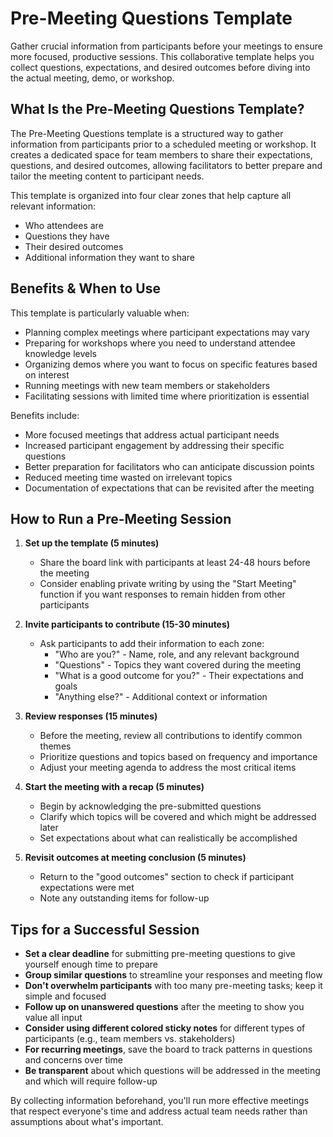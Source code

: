 # Pre-Meeting Questions Template

Gather crucial information from participants before your meetings to ensure more focused, productive sessions. This collaborative template helps you collect questions, expectations, and desired outcomes before diving into the actual meeting, demo, or workshop.

## What Is the Pre-Meeting Questions Template?

The Pre-Meeting Questions template is a structured way to gather information from participants prior to a scheduled meeting or workshop. It creates a dedicated space for team members to share their expectations, questions, and desired outcomes, allowing facilitators to better prepare and tailor the meeting content to participant needs.

This template is organized into four clear zones that help capture all relevant information:
- Who attendees are
- Questions they have
- Their desired outcomes
- Additional information they want to share

## Benefits & When to Use

This template is particularly valuable when:

- Planning complex meetings where participant expectations may vary
- Preparing for workshops where you need to understand attendee knowledge levels
- Organizing demos where you want to focus on specific features based on interest
- Running meetings with new team members or stakeholders
- Facilitating sessions with limited time where prioritization is essential

Benefits include:
- More focused meetings that address actual participant needs
- Increased participant engagement by addressing their specific questions
- Better preparation for facilitators who can anticipate discussion points
- Reduced meeting time wasted on irrelevant topics
- Documentation of expectations that can be revisited after the meeting

## How to Run a Pre-Meeting Session

1. **Set up the template (5 minutes)**
   - Share the board link with participants at least 24-48 hours before the meeting
   - Consider enabling private writing by using the "Start Meeting" function if you want responses to remain hidden from other participants

2. **Invite participants to contribute (15-30 minutes)**
   - Ask participants to add their information to each zone:
     - "Who are you?" - Name, role, and any relevant background
     - "Questions" - Topics they want covered during the meeting
     - "What is a good outcome for you?" - Their expectations and goals
     - "Anything else?" - Additional context or information

3. **Review responses (15 minutes)**
   - Before the meeting, review all contributions to identify common themes
   - Prioritize questions and topics based on frequency and importance
   - Adjust your meeting agenda to address the most critical items

4. **Start the meeting with a recap (5 minutes)**
   - Begin by acknowledging the pre-submitted questions
   - Clarify which topics will be covered and which might be addressed later
   - Set expectations about what can realistically be accomplished

5. **Revisit outcomes at meeting conclusion (5 minutes)**
   - Return to the "good outcomes" section to check if participant expectations were met
   - Note any outstanding items for follow-up

## Tips for a Successful Session

- **Set a clear deadline** for submitting pre-meeting questions to give yourself enough time to prepare
- **Group similar questions** to streamline your responses and meeting flow
- **Don't overwhelm participants** with too many pre-meeting tasks; keep it simple and focused
- **Follow up on unanswered questions** after the meeting to show you value all input
- **Consider using different colored sticky notes** for different types of participants (e.g., team members vs. stakeholders)
- **For recurring meetings**, save the board to track patterns in questions and concerns over time
- **Be transparent** about which questions will be addressed in the meeting and which will require follow-up

By collecting information beforehand, you'll run more effective meetings that respect everyone's time and address actual team needs rather than assumptions about what's important.